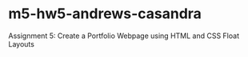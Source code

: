 # m5-hw5-andrews-casandra
Assignment 5: Create a Portfolio Webpage using HTML and CSS Float Layouts 
